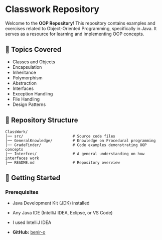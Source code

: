 # Classwork Repository

Welcome to the **OOP Repository**! This repository contains examples and exercises related to Object-Oriented Programming, specifically in Java. It serves as a resource for learning and implementing OOP concepts.

## 📌 Topics Covered
- Classes and Objects
- Encapsulation
- Inheritance
- Polymorphism
- Abstraction
- Interfaces
- Exception Handling
- File Handling
- Design Patterns

## 📂 Repository Structure
```
ClassWork/
│── src/                      # Source code files
│── GeneralKnowledge/         # Knowledge on Procedural programming
│── GradeFinder/              # Code examples demonstrating OOP concepts
│── Interfces/                # A general understanding on how interfaces work
│── README.md                 # Repository overview
```

## 🚀 Getting Started
### Prerequisites
- Java Development Kit (JDK) installed
- Any Java IDE (IntelliJ IDEA, Eclipse, or VS Code)
- I used IntelliJ IDEA


- **GitHub:** [benir-o](https://github.com/benir-o)




